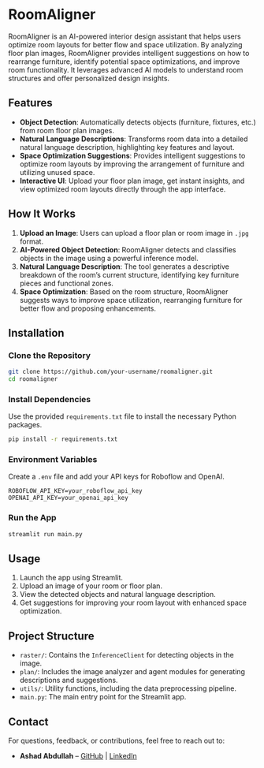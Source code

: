 # RoomAligner

RoomAligner is an AI-powered interior design assistant that helps users optimize room layouts for better flow and space utilization. By analyzing floor plan images, RoomAligner provides intelligent suggestions on how to rearrange furniture, identify potential space optimizations, and improve room functionality. It leverages advanced AI models to understand room structures and offer personalized design insights.

## Features
- **Object Detection**: Automatically detects objects (furniture, fixtures, etc.) from room floor plan images.
- **Natural Language Descriptions**: Transforms room data into a detailed natural language description, highlighting key features and layout.
- **Space Optimization Suggestions**: Provides intelligent suggestions to optimize room layouts by improving the arrangement of furniture and utilizing unused space.
- **Interactive UI**: Upload your floor plan image, get instant insights, and view optimized room layouts directly through the app interface.

## How It Works
1. **Upload an Image**: Users can upload a floor plan or room image in `.jpg` format.
2. **AI-Powered Object Detection**: RoomAligner detects and classifies objects in the image using a powerful inference model.
3. **Natural Language Description**: The tool generates a descriptive breakdown of the room’s current structure, identifying key furniture pieces and functional zones.
4. **Space Optimization**: Based on the room structure, RoomAligner suggests ways to improve space utilization, rearranging furniture for better flow and proposing enhancements.

## Installation
### Clone the Repository
```bash
git clone https://github.com/your-username/roomaligner.git
cd roomaligner
```

### Install Dependencies
Use the provided `requirements.txt` file to install the necessary Python packages.
```bash
pip install -r requirements.txt
```

### Environment Variables
Create a `.env` file and add your API keys for Roboflow and OpenAI.
```plaintext
ROBOFLOW_API_KEY=your_roboflow_api_key
OPENAI_API_KEY=your_openai_api_key
```

### Run the App
```bash
streamlit run main.py
```

## Usage
1. Launch the app using Streamlit.
2. Upload an image of your room or floor plan.
3. View the detected objects and natural language description.
4. Get suggestions for improving your room layout with enhanced space optimization.

## Project Structure
- `raster/`: Contains the `InferenceClient` for detecting objects in the image.
- `plan/`: Includes the image analyzer and agent modules for generating descriptions and suggestions.
- `utils/`: Utility functions, including the data preprocessing pipeline.
- `main.py`: The main entry point for the Streamlit app.

## Contact
For questions, feedback, or contributions, feel free to reach out to:
- **Ashad Abdullah** – [GitHub](https://github.com/Ashad001) | [LinkedIn](https://linkedin.com/in/ashadqureshi1/)
